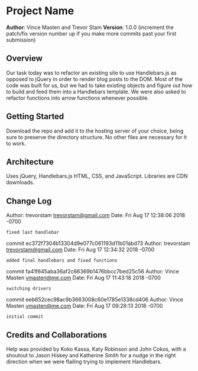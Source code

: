 # Project Name

**Author**: Vince Masten and Trevor Stam
**Version**: 1.0.0 (increment the patch/fix version number up if you make more commits past your first submission)

## Overview
Our task today was to refactor an existing site to use Handlebars.js as opposed to jQuery in order to render blog posts to the DOM. Most of the code was built for us, but we had to take existing objects and figure out how to build and feed them into a Handlebars template. We were also asked to refactor functions into arrow functions whenever possible.

## Getting Started
Download the repo and add it to the hosting server of your choice, being sure to preserve the directory structure. No other files are necessary for it to work.

## Architecture
Uses jQuery, Handlebars.js HTML, CSS, and JavaScript. Libraries are CDN downloads.

## Change Log
Author: trevorstam <trevorstam@gmail.com>
Date:   Fri Aug 17 12:38:06 2018 -0700

    fixed last handlebar

commit ec372f7304b13304d9e077c061193d11b01abd73
Author: trevorstam <trevorstam@gmail.com>
Date:   Fri Aug 17 12:34:32 2018 -0700

    added final handlebars and fixed functions

commit fa41f645aba36af2c66369b1476bbcc7bed25c56
Author: Vince Masten <vmasten@me.com>
Date:   Fri Aug 17 11:43:18 2018 -0700

    switching drivers

commit eeb652cec98ac9b3663008c60e1785e1338cd406
Author: Vince Masten <vmasten@me.com>
Date:   Fri Aug 17 09:28:13 2018 -0700

    initial commit

## Credits and Collaborations
Help was provided by Koko Kassa, Katy Robinson and John Cokos, with a shoutout to Jason Hiskey and Katherine Smith for a nudge in the right direction when we were flailing trying to implement Handlebars.